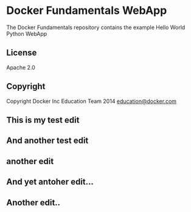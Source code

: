 Docker Fundamentals WebApp
==========================

The Docker Fundamentals repository contains the example Hello World Python WebApp

## License

Apache 2.0

## Copyright

Copyright Docker Inc Education Team 2014 <education@docker.com>

## This is my test edit
## And another test edit
## another edit
## And yet antoher edit...
## Another edit..
